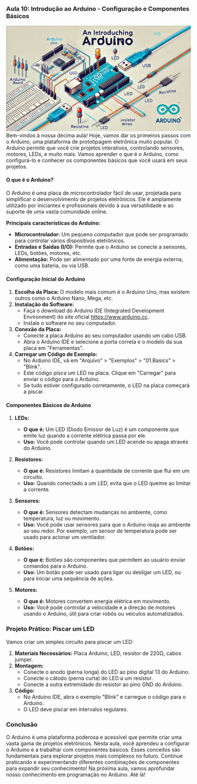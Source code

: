### Aula 10: Introdução ao Arduino - Configuração e Componentes Básicos
![](./assets/10.jpeg)
Bem-vindos à nossa décima aula! Hoje, vamos dar os primeiros passos com o Arduino, uma plataforma de prototipagem eletrônica muito popular. O Arduino permite que você crie projetos interativos, controlando sensores, motores, LEDs, e muito mais. Vamos aprender o que é o Arduino, como configurá-lo e conhecer os componentes básicos que você usará em seus projetos.

#### O que é o Arduino?

O Arduino é uma placa de microcontrolador fácil de usar, projetada para simplificar o desenvolvimento de projetos eletrônicos. Ele é amplamente utilizado por iniciantes e profissionais devido à sua versatilidade e ao suporte de uma vasta comunidade online.

**Principais características do Arduino:**
- **Microcontrolador:** Um pequeno computador que pode ser programado para controlar vários dispositivos eletrônicos.
- **Entradas e Saídas (I/O):** Permite que o Arduino se conecte a sensores, LEDs, botões, motores, etc.
- **Alimentação:** Pode ser alimentado por uma fonte de energia externa, como uma bateria, ou via USB.

#### Configuração Inicial do Arduino

1. **Escolha da Placa:** O modelo mais comum é o Arduino Uno, mas existem outros como o Arduino Nano, Mega, etc.
2. **Instalação do Software:** 
   - Faça o download do Arduino IDE (Integrated Development Environment) do site oficial https://www.arduino.cc.
   - Instale o software no seu computador.
3. **Conexão da Placa:**
   - Conecte a placa Arduino ao seu computador usando um cabo USB.
   - Abra o Arduino IDE e selecione a porta correta e o modelo da sua placa em "Ferramentas".
4. **Carregar um Código de Exemplo:**
   - No Arduino IDE, vá em "Arquivo" > "Exemplos" > "01.Basics" > "Blink".
   - Este código pisca um LED na placa. Clique em "Carregar" para enviar o código para o Arduino.
   - Se tudo estiver configurado corretamente, o LED na placa começará a piscar.

#### Componentes Básicos do Arduino

1. **LEDs:**
   - **O que é:** Um LED (Diodo Emissor de Luz) é um componente que emite luz quando a corrente elétrica passa por ele.
   - **Uso:** Você pode controlar quando um LED acende ou apaga através do Arduino.

2. **Resistores:**
   - **O que é:** Resistores limitam a quantidade de corrente que flui em um circuito.
   - **Uso:** Quando conectado a um LED, evita que o LED queime ao limitar a corrente.

3. **Sensores:**
   - **O que é:** Sensores detectam mudanças no ambiente, como temperatura, luz ou movimento.
   - **Uso:** Você pode usar sensores para que o Arduino reaja ao ambiente ao seu redor. Por exemplo, um sensor de temperatura pode ser usado para acionar um ventilador.

4. **Botões:**
   - **O que é:** Botões são componentes que permitem ao usuário enviar comandos para o Arduino.
   - **Uso:** Um botão pode ser usado para ligar ou desligar um LED, ou para iniciar uma sequência de ações.

5. **Motores:**
   - **O que é:** Motores convertem energia elétrica em movimento.
   - **Uso:** Você pode controlar a velocidade e a direção de motores usando o Arduino, útil para criar robôs ou veículos automatizados.

### Projeto Prático: Piscar um LED

Vamos criar um simples circuito para piscar um LED:

1. **Materiais Necessários:** Placa Arduino, LED, resistor de 220Ω, cabos jumper.
2. **Montagem:**
   - Conecte o anodo (perna longa) do LED ao pino digital 13 do Arduino.
   - Conecte o cátodo (perna curta) do LED a um resistor.
   - Conecte a outra extremidade do resistor ao pino GND do Arduino.
3. **Código:**
   - No Arduino IDE, abra o exemplo "Blink" e carregue o código para o Arduino.
   - O LED deve piscar em intervalos regulares.

### Conclusão

O Arduino é uma plataforma poderosa e acessível que permite criar uma vasta gama de projetos eletrônicos. Nesta aula, você aprendeu a configurar o Arduino e a trabalhar com componentes básicos. Esses conceitos são fundamentais para explorar projetos mais complexos no futuro. Continue praticando e experimentando diferentes combinações de componentes para expandir seu conhecimento! Na próxima aula, vamos aprofundar nosso conhecimento em programação no Arduino. Até lá!